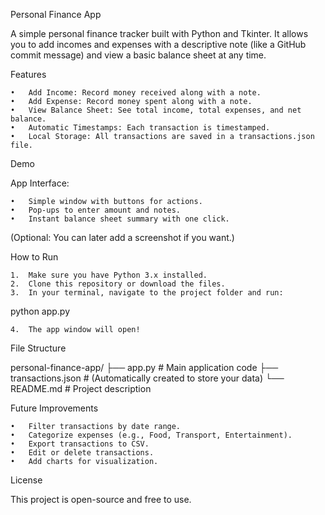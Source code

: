 Personal Finance App

A simple personal finance tracker built with Python and Tkinter.
It allows you to add incomes and expenses with a descriptive note (like a GitHub commit message) and view a basic balance sheet at any time.

Features

	•	Add Income: Record money received along with a note.
	•	Add Expense: Record money spent along with a note.
	•	View Balance Sheet: See total income, total expenses, and net balance.
	•	Automatic Timestamps: Each transaction is timestamped.
	•	Local Storage: All transactions are saved in a transactions.json file.

Demo

App Interface:

	•	Simple window with buttons for actions.
	•	Pop-ups to enter amount and notes.
	•	Instant balance sheet summary with one click.

(Optional: You can later add a screenshot if you want.)

How to Run

	1.	Make sure you have Python 3.x installed.
	2.	Clone this repository or download the files.
	3.	In your terminal, navigate to the project folder and run:

python app.py


	4.	The app window will open!

File Structure

personal-finance-app/
├── app.py              # Main application code
├── transactions.json   # (Automatically created to store your data)
└── README.md           # Project description

Future Improvements

	•	Filter transactions by date range.
	•	Categorize expenses (e.g., Food, Transport, Entertainment).
	•	Export transactions to CSV.
	•	Edit or delete transactions.
	•	Add charts for visualization.

License

This project is open-source and free to use.